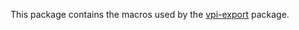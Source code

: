 This package contains the macros used by the [vpi-export](https://crates.io/crates/vpi_export) package.

